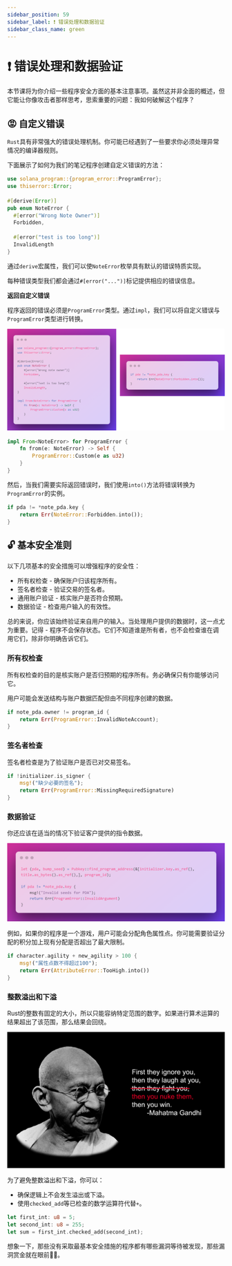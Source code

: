 ```yaml
---
sidebar_position: 59
sidebar_label: ❗ 错误处理和数据验证
sidebar_class_name: green
---
```


# ❗ 错误处理和数据验证

本节课将为你介绍一些程序安全方面的基本注意事项。虽然这并非全面的概述，但它能让你像攻击者那样思考，思索重要的问题：我如何破解这个程序？

## 😡 自定义错误

`Rust`具有非常强大的错误处理机制。你可能已经遇到了一些要求你必须处理异常情况的编译器规则。

下面展示了如何为我们的笔记程序创建自定义错误的方法：


```rust
use solana_program::{program_error::ProgramError};
use thiserror::Error;

#[derive(Error)]
pub enum NoteError {
  #[error("Wrong Note Owner")]
  Forbidden,

  #[error("test is too long")]
  InvalidLength
}
```

通过`derive`宏属性，我们可以使`NoteError`枚举具有默认的错误特质实现。

每种错误类型我们都会通过`#[error("...")]`标记提供相应的错误信息。

**返回自定义错误**

程序返回的错误必须是`ProgramError`类型。通过`impl`，我们可以将自定义错误与`ProgramError`类型进行转换。

![](./img/convert-erorr.png)

```rust
impl From<NoteError> for ProgramError {
    fn from(e: NoteError) -> Self {
        ProgramError::Custom(e as u32)
    }
}
```

然后，当我们需要实际返回错误时，我们使用`into()`方法将错误转换为`ProgramError`的实例。

```rust
if pda != *note_pda.key {
    return Err(NoteError::Forbidden.into());
}
```

## 🔓 基本安全准则

以下几项基本的安全措施可以增强程序的安全性：

- 所有权检查 - 确保账户归该程序所有。
- 签名者检查 - 验证交易的签名者。
- 通用账户验证 - 核实账户是否符合预期。
- 数据验证 - 检查用户输入的有效性。

总的来说，你应该始终验证来自用户的输入。当处理用户提供的数据时，这一点尤为重要。记得 - 程序不会保存状态。它们不知道谁是所有者，也不会检查谁在调用它们，除非你明确告诉它们。

### 所有权检查

所有权检查的目的是核实账户是否归预期的程序所有。务必确保只有你能够访问它。

用户可能会发送结构与账户数据匹配但由不同程序创建的数据。

```rust
if note_pda.owner != program_id {
    return Err(ProgramError::InvalidNoteAccount);
}
```

### 签名者检查

签名者检查是为了验证账户是否已对交易签名。

```rust
if !initializer.is_signer {
    msg!("缺少必要的签名");
    return Err(ProgramError::MissingRequiredSignature)
}
```

### 数据验证

你还应该在适当的情况下验证客户提供的指令数据。

![](./img/data-validation.png)

例如，如果你的程序是一个游戏，用户可能会分配角色属性点。你可能需要验证分配的积分加上现有分配是否超出了最大限制。

```rust
if character.agility + new_agility > 100 {
    msg!("属性点数不得超过100");
    return Err(AttributeError::TooHigh.into())
}
```

### 整数溢出和下溢

Rust的整数有固定的大小，所以只能容纳特定范围的数字。如果进行算术运算的结果超出了该范围，那么结果会回绕。

![](./img/1280px-Nuclear_Gandhi.png)

为了避免整数溢出和下溢，你可以：

- 确保逻辑上不会发生溢出或下溢。
- 使用`checked_add`等已检查的数学运算符代替`+`。

```rust
let first_int: u8 = 5;
let second_int: u8 = 255;
let sum = first_int.checked_add(second_int);
```

想象一下，那些没有采取最基本安全措施的程序都有哪些漏洞等待被发现，那些漏洞赏金就在眼前🥵🤑。
